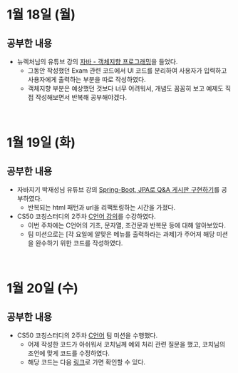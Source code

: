 # 1월 18일 (월)
## 공부한 내용
- 뉴렉처님의 유튜브 강의 [자바 - 객체지향 프로그래밍](https://www.youtube.com/watch?v=edKJbYyUapk&list=PLq8wAnVUcTFV4ZjRbyGnw6T1tgmYDLM3P&index=62)을 들었다.
  - 그동안 작성했던 Exam 관련 코드에서 UI 코드를 분리하여 사용자가 입력하고 사용자에게 출력하는 부분을 따로 작성하였다.
  - 객체지향 부분은 예상했던 것보다 너무 어려워서, 개념도 꼼꼼히 보고 예제도 직접 작성해보면서 반복해 공부해야겠다.

<br />

# 1월 19일 (화)
## 공부한 내용
- 자바지기 박재성님 유튜브 강의 [Spring-Boot, JPA로 Q&A 게시판 구현하기](https://www.youtube.com/watch?v=g2YhGTHW_xU&list=PLqaSEyuwXkSppQAjwjXZgKkjWbFoUdNXC&index=18)를 공부하였다.
  - 반복되는 html 패턴과 url을 리팩토링하는 시간을 가졌다.
- CS50 코칭스터디의 2주차 [C언어 강의](https://www.boostcourse.org/cs112/joinLectures/41486)를 수강하였다.
  - 이번 주차에는 C언어의 기초, 문자열, 조건문과 반복문 등에 대해 알아보았다.
  - 팀 미션으로는 [각 요일에 알맞은 메뉴를 출력하라는 과제]가 주어져 해당 미션을 완수하기 위한 코드를 작성하였다.

<br />

# 1월 20일 (수)
## 공부한 내용
- CS50 코칭스터디의 2주차 [C언어](https://www.boostcourse.org/cs112/joinLectures/41486) 팀 미션을 수행했다.
  - 어제 작성한 코드가 아쉬워서 코치님께 예외 처리 관련 질문을 했고, 코치님의 조언에 맞게 코드를 수정하였다.
  - 해당 코드는 다음 [링크](https://bit.ly/3bSBFc9)로 가면 확인할 수 있다.
